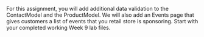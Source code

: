 For this assignment, you will add additional data validation to the ContactModel and the ProductModel. We will also add an Events page that gives customers a list of events that you retail store is sponsoring. Start with your completed working Week 9 lab files.
